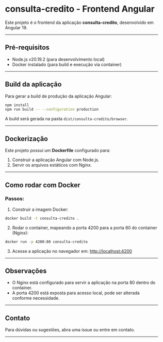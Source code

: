 
# consulta-credito - Frontend Angular

Este projeto é o frontend da aplicação **consulta-credito**, desenvolvido em Angular 19.

---

## Pré-requisitos

- Node.js v20.19.2 (para desenvolvimento local)
- Docker instalado (para build e execução via container)

---

## Build da aplicação

Para gerar a build de produção da aplicação Angular:

```bash
npm install
npm run build -- --configuration production
```

A build será gerada na pasta `dist/consulta-credito/browser`.

---

## Dockerização

Este projeto possui um **Dockerfile** configurado para:

1. Construir a aplicação Angular com Node.js.
2. Servir os arquivos estáticos com Nginx.

---

## Como rodar com Docker

### Passos:

1. Construir a imagem Docker:

```bash
docker build -t consulta-credito .
```

2. Rodar o container, mapeando a porta 4200 para a porta 80 do container (Nginx):

```bash
docker run -p 4200:80 consulta-credito
```

3. Acesse a aplicação no navegador em: [http://localhost:4200](http://localhost:4200)

---

## Observações

- O Nginx está configurado para servir a aplicação na porta 80 dentro do container.
- A porta 4200 está exposta para acesso local, pode ser alterada conforme necessidade.

---

## Contato

Para dúvidas ou sugestões, abra uma issue ou entre em contato.

---
